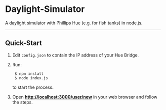 # Daylight-Simulator

A daylight simulator with Phillips Hue (e.g. for fish tanks) in node.js.

***

## Quick-Start

1. Edit `config.json` to contain the IP address of your Hue Bridge.

2. Run:

		$ npm install
		$ node index.js

	to start the process.

3. Open **<http://localhost:3000/user/new>** in your web browser and follow the steps.